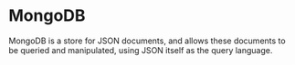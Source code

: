
MongoDB
=======


MongoDB is a store for JSON documents, and allows these documents to be queried and manipulated, using JSON itself as the query language.
